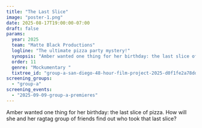 ```yaml
---
title: "The Last Slice"
image: "poster-1.png"
date: 2025-08-17T19:00:00-07:00
draft: false
params:
  year: 2025
  team: "Matte Black Productions"
  logline: "The ultimate pizza party mystery!"
  synopsis: "Amber wanted one thing for her birthday: the last slice of pizza. How will she and her ragtag group of friends find out who took that last slice?"
  order: 11
  genre: "Mockumentary "
  tixtree_id: "group-a-san-diego-48-hour-film-project-2025-d0f1fe2a78dd"
screening_groups:
  - "group-a"
screening_events:
  - "2025-09-09-group-a-premieres"
---
```


Amber wanted one thing for her birthday: the last slice of pizza. How will she and her ragtag group of friends find out who took that last slice?
